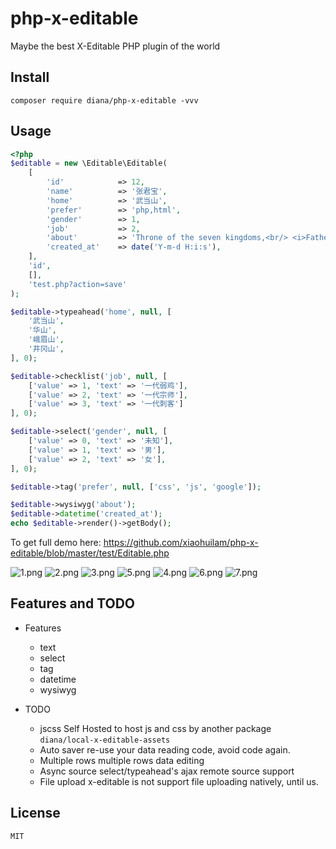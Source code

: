 # php-x-editable

Maybe the best X-Editable PHP plugin of the world

## Install

```
composer require diana/php-x-editable -vvv
```


## Usage

```php
<?php
$editable = new \Editable\Editable(
    [
        'id'            => 12,
        'name'          => '张君宝',
        'home'          => '武当山',
        'prefer'        => 'php,html',
        'gender'        => 1,
        'job'           => 2,
        'about'         => 'Throne of the seven kingdoms,<br/> <i>Father of the dragon</i>, <b>stormborn</b>, <u>unburn</u>.',
        'created_at'    => date('Y-m-d H:i:s'),
    ], 
    'id', 
    [], 
    'test.php?action=save'
);

$editable->typeahead('home', null, [
    '武当山',
    '华山',
    '峨眉山',
    '井冈山',
], 0);

$editable->checklist('job', null, [
    ['value' => 1, 'text' => '一代弱鸡'],
    ['value' => 2, 'text' => '一代宗师'],
    ['value' => 3, 'text' => '一代刺客']
], 0);

$editable->select('gender', null, [
    ['value' => 0, 'text' => '未知'],
    ['value' => 1, 'text' => '男'],
    ['value' => 2, 'text' => '女'],
], 0);

$editable->tag('prefer', null, ['css', 'js', 'google']);

$editable->wysiwyg('about');
$editable->datetime('created_at');
echo $editable->render()->getBody();
```

To get full demo here: https://github.com/xiaohuilam/php-x-editable/blob/master/test/Editable.php

![1.png](https://ooo.0o0.ooo/2017/11/09/5a042ab5a73db.png)
![2.png](https://ooo.0o0.ooo/2017/11/09/5a042ab5cc6a1.png)
![3.png](https://ooo.0o0.ooo/2017/11/09/5a042ab5cf328.png)
![5.png](https://ooo.0o0.ooo/2017/11/09/5a042ab5e86fd.png)
![4.png](https://ooo.0o0.ooo/2017/11/09/5a042ab5f2f18.png)
![6.png](https://ooo.0o0.ooo/2017/11/09/5a042ab6068d1.png)
![7.png](https://ooo.0o0.ooo/2017/11/09/5a042ab610250.png)


## Features and TODO

 - Features
     - text 
     - select 
     - tag
     - datetime
     - wysiwyg

 - TODO
     - jscss Self Hosted   to host js and css by another package `diana/local-x-editable-assets`
     - Auto saver          re-use your data reading code, avoid code again.
     - Multiple rows       multiple rows data editing
     - Async source        select/typeahead's ajax remote source support
     - File upload         x-editable is not support file uploading natively, until us.



## License

```
MIT
```

